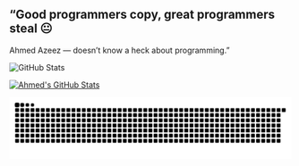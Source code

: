 ## “Good programmers copy, great programmers steal 😐
Ahmed Azeez — doesn’t know a heck about programming.”

![GitHub Stats](https://github-readme-stats.vercel.app/api?username=mscaz&show_icons=true&theme=tokyonight) 

[![Ahmed's GitHub Stats](https://github-readme-stats.vercel.app/api?username=mscaz&show_icons=true&theme=dark&hide_border=true)](https://github.com/anuraghazra/github-readme-stats)


![Snake animation](https://raw.githubusercontent.com/mscaz/mscaz/output/github-snake.svg)

